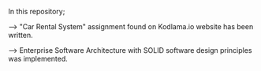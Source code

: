 In this repository;

  --> "Car Rental System" assignment found on Kodlama.io website has been written. 

  --> Enterprise Software Architecture with SOLID software design principles was implemented.